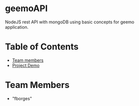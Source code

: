 # geemoAPI
NodeJS rest API with mongoDB using basic concepts for geemo application.

# Table of Contents
* [Team members](#team-members)
* [Project Demo](#project-demo)

# <a name="team-members"></a>Team Members
* "fborges"
